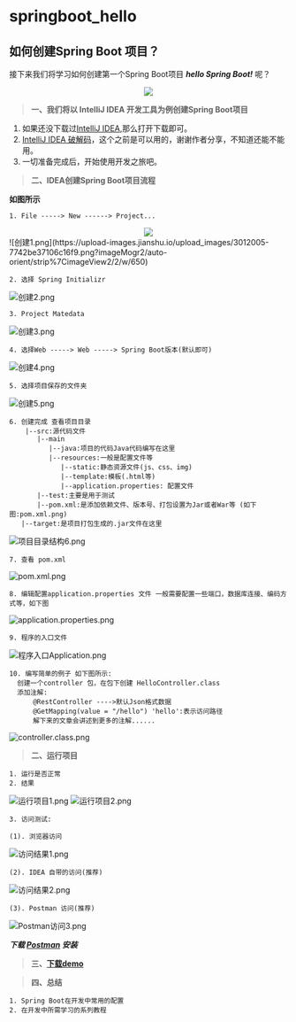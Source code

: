 # springboot_hello
## 如何创建Spring Boot 项目？
接下来我们将学习如何创建第一个Spring Boot项目 ***hello Spring Boot!*** 呢？

<div align="center">
    <img src="https://upload-images.jianshu.io/upload_images/3012005-ab363c756e658c99.jpg?imageMogr2/auto-orient/strip%7CimageView2/2/w/650">
</div>


> **一、我们将以 IntelliJ IDEA 开发工具为例创建Spring Boot项目**

1. 如果还没下载过[IntelliJ IDEA](https://www.jetbrains.com/idea/),那么打开下载即可。
2. [IntelliJ IDEA 破解码](http://idea.lanyus.com/)，这个之前是可以用的，谢谢作者分享，不知道还能不能用。
3. 一切准备完成后，开始使用开发之旅吧。

>**二、IDEA创建Spring Boot项目流程**

**如图所示**

    1. File -----> New ------> Project...
<div align="center">
    <img src="https://upload-images.jianshu.io/upload_images/3012005-7742be37106c16f9.png?imageMogr2/auto-orient/strip%7CimageView2/2/w/650">
</div>
![创建1.png](https://upload-images.jianshu.io/upload_images/3012005-7742be37106c16f9.png?imageMogr2/auto-orient/strip%7CimageView2/2/w/650)

    2. 选择 Spring Initializr 
![创建2.png](https://upload-images.jianshu.io/upload_images/3012005-a8d88cb7188bd499.png?imageMogr2/auto-orient/strip%7CimageView2/2/w/650)
 
    3. Project Matedata
![创建3.png](https://upload-images.jianshu.io/upload_images/3012005-6887d50074b04b23.png?imageMogr2/auto-orient/strip%7CimageView2/2/w/650)

    4. 选择Web -----> Web -----> Spring Boot版本(默认即可)
![创建4.png](https://upload-images.jianshu.io/upload_images/3012005-50a5a2138872929b.png?imageMogr2/auto-orient/strip%7CimageView2/2/w/700)

    5. 选择项目保存的文件夹
![创建5.png](https://upload-images.jianshu.io/upload_images/3012005-0cd4e1e9cb939640.png?imageMogr2/auto-orient/strip%7CimageView2/2/w/650)

    6. 创建完成 查看项目目录
        |--src:源代码文件 
           |--main
              |--java:项目的代码Java代码编写在这里
              |--resources:一般是配置文件等
                 |--static:静态资源文件(js、css、img)
                 |--template:模板(.html等)
                 |--application.properties: 配置文件
           |--test:主要是用于测试
           |--pom.xml:是添加依赖文件、版本号、打包设置为Jar或者War等 (如下图:pom.xml.png)
       |--target:是项目打包生成的.jar文件在这里   
![项目目录结构6.png](https://upload-images.jianshu.io/upload_images/3012005-eeecc6cb6fc171dc.png?imageMogr2/auto-orient/strip%7CimageView2/2/w/650)

    7. 查看 pom.xml
![pom.xml.png](https://upload-images.jianshu.io/upload_images/3012005-f339f5fbed904ad7.png?imageMogr2/auto-orient/strip%7CimageView2/2/w/650)
     
    8. 编辑配置application.properties 文件 一般需要配置一些端口，数据库连接、编码方式等，如下图
![application.properties.png](https://upload-images.jianshu.io/upload_images/3012005-041e35ae669efa54.png?imageMogr2/auto-orient/strip%7CimageView2/2/w/650)
  
    9. 程序的入口文件
![程序入口Application.png](https://upload-images.jianshu.io/upload_images/3012005-15e6598f02ab7c2b.png?imageMogr2/auto-orient/strip%7CimageView2/2/w/650)


    10. 编写简单的例子 如下图所示:
      创建一个controller 包，在包下创建 HelloController.class
      添加注解:
          @RestController ---->默认Json格式数据
          @GetMapping(value = "/hello") 'hello':表示访问路径
          解下来的文章会讲述到更多的注解......
![controller.class.png](https://upload-images.jianshu.io/upload_images/3012005-0f3f42f1454efee5.png?imageMogr2/auto-orient/strip%7CimageView2/2/w/650)
    
> **二、运行项目**
    
    1. 运行是否正常
    2. 结果
![运行项目1.png](https://upload-images.jianshu.io/upload_images/3012005-9bf6556f71b9fad4.png?imageMogr2/auto-orient/strip%7CimageView2/2/w/650)
![运行项目2.png](https://upload-images.jianshu.io/upload_images/3012005-5614d3b09ec72898.png?imageMogr2/auto-orient/strip%7CimageView2/2/w/650)

    3. 访问测试:

    (1). 浏览器访问
![访问结果1.png](https://upload-images.jianshu.io/upload_images/3012005-0a1c0d33cc3d922c.png?imageMogr2/auto-orient/strip%7CimageView2/2/w/650)
   
    (2). IDEA 自带的访问(推荐)
![访问结果2.png](https://upload-images.jianshu.io/upload_images/3012005-9e8238ce358139eb.png?imageMogr2/auto-orient/strip%7CimageView2/2/w/650)

    (3). Postman 访问(推荐)
![Postman访问3.png](https://upload-images.jianshu.io/upload_images/3012005-a5d90d90d61382ff.png?imageMogr2/auto-orient/strip%7CimageView2/2/w/650)

***下载 [Postman](https://www.getpostman.com/) 安装***

>**三、[下载demo](https://github.com/iconye/springboot_hello)**

>**四、总结**

    1. Spring Boot在开发中常用的配置
    2. 在开发中所需学习的系列教程


